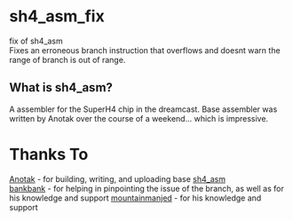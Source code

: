 # sh4_asm_fix
fix of sh4_asm  
Fixes an erroneous branch instruction that overflows and doesnt warn the range of branch is out of range.

## What is sh4_asm?  
A assembler for the SuperH4 chip in the dreamcast. Base assembler was written by Anotak over the course of a weekend... which is impressive.  


# Thanks To  
[Anotak](https://github.com/anotak) - for building, writing, and uploading base [sh4_asm](https://github.com/anotak/sh4_asm)  
[bankbank](https://github.com/Strugglemeat) - for helping in pinpointing the issue of the branch, as well as for his knowledge and support
[mountainmanjed](https://github.com/mountainmanjed) - for his knowledge and support  

